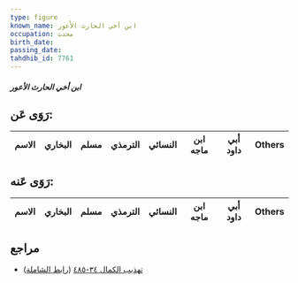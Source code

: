```yaml
---
type: figure
known_name: ابن أخي الحارث الأَعور
occupation: محدث
birth_date:
passing_date:
tahdhib_id: 7761
---
```

##### ابن أخي الحارث الأعور

## رَوَى عَن:
| الاسم | البخاري | مسلم | الترمذي | النسائي | ابن ماجه | أبي داود | Others |
| ----- | ------- | ---- | ------- | ------- | -------- | -------- | ------ |
## رَوَى عَنه:
| الاسم | البخاري | مسلم | الترمذي | النسائي | ابن ماجه | أبي داود | Others |
| ----- | ------- | ---- | ------- | ------- | -------- | -------- | ------ |
## مراجع
- [تهذيب الكمال ٣٤-٤٨٥](obsidian://open?vault=Tahdhib-al-Kamal&file=Figures/٧٧٦١-ابن%20أخي%20الحارث%20الأعور) ([رابط الشاملة](https://shamela.ws/book/3722/18602))